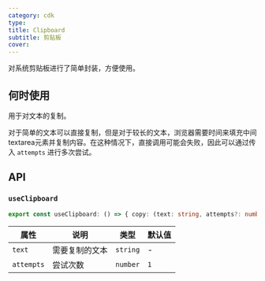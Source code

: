 ```yaml
---
category: cdk
type: 
title: Clipboard
subtitle: 剪贴板
cover: 
---
```


对系统剪贴板进行了简单封装，方便使用。

## 何时使用

用于对文本的复制。

对于简单的文本可以直接复制，但是对于较长的文本，浏览器需要时间来填充中间textarea元素并复制内容。在这种情况下，直接调用可能会失败，因此可以通过传入 `attempts` 进行多次尝试。

## API

### `useClipboard`

```ts
export const useClipboard: () => { copy: (text: string, attempts?: number) => Promise<boolean> }
```

| 属性 | 说明 | 类型  | 默认值 |
| --- | --- | --- | --- |
| `text` | 需要复制的文本 | `string` | - |
| `attempts` | 尝试次数 | `number` | `1` |
